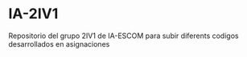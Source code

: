 # IA-2IV1
Repositorio del grupo 2IV1 de IA-ESCOM para subir diferents codigos desarrollados en asignaciones

